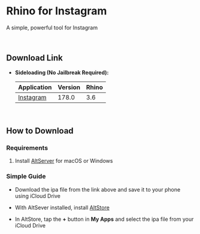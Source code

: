 # Rhino for Instagram

A simple, powerful tool for Instagram

&nbsp;

## Download Link

* **Sideloading (No Jailbreak Required):** 
   
    | Application | Version | Rhino |
    | --- | --- | --- |
    | [Instagram](https://mega.nz/file/hJ5B2STT#72CYt5zir6KU0PFRG2lK5l5WSk75uoW2KbaCF8SB4Ik) | 178.0 | 3.6 |

        
&nbsp;

## How to Download

### Requirements

1. Install [AltServer](https://altstore.io/) for macOS or Windows 

### Simple Guide

* Download the ipa file from the link above and save it to your phone using iCloud Drive 

* With AltSever installed, install [AltStore](https://altstore.io/faq/)  

* In AltStore, tap the **+** button in **My Apps** and select the ipa file from your iCloud Drive 


